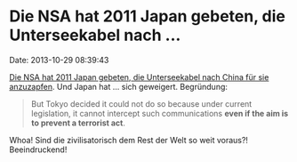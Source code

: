 Die NSA hat 2011 Japan gebeten, die Unterseekabel nach \...
===========================================================

Date: 2013-10-29 08:39:43

[Die NSA hat 2011 Japan gebeten, die Unterseekabel nach China für sie
anzuzapfen](http://www.japantimes.co.jp/news/2013/10/27/world/nsa-asked-japan-to-tap-regionwide-fiber-optic-cables-in-2011/).
Und Japan hat \... sich geweigert. Begründung:

> But Tokyo decided it could not do so because under current
> legislation, it cannot intercept such communications **even if the aim
> is to prevent a terrorist act**.

Whoa! Sind die zivilisatorisch dem Rest der Welt so weit voraus?!
Beeindruckend!
